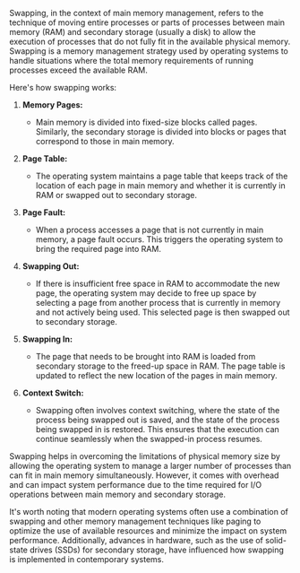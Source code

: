 Swapping, in the context of main memory management, refers to the technique of moving entire processes or parts of processes between main memory (RAM) and secondary storage (usually a disk) to allow the execution of processes that do not fully fit in the available physical memory. Swapping is a memory management strategy used by operating systems to handle situations where the total memory requirements of running processes exceed the available RAM.

Here's how swapping works:

1. **Memory Pages:**
   - Main memory is divided into fixed-size blocks called pages. Similarly, the secondary storage is divided into blocks or pages that correspond to those in main memory.

2. **Page Table:**
   - The operating system maintains a page table that keeps track of the location of each page in main memory and whether it is currently in RAM or swapped out to secondary storage.

3. **Page Fault:**
   - When a process accesses a page that is not currently in main memory, a page fault occurs. This triggers the operating system to bring the required page into RAM.

4. **Swapping Out:**
   - If there is insufficient free space in RAM to accommodate the new page, the operating system may decide to free up space by selecting a page from another process that is currently in memory and not actively being used. This selected page is then swapped out to secondary storage.

5. **Swapping In:**
   - The page that needs to be brought into RAM is loaded from secondary storage to the freed-up space in RAM. The page table is updated to reflect the new location of the pages in main memory.

6. **Context Switch:**
   - Swapping often involves context switching, where the state of the process being swapped out is saved, and the state of the process being swapped in is restored. This ensures that the execution can continue seamlessly when the swapped-in process resumes.

Swapping helps in overcoming the limitations of physical memory size by allowing the operating system to manage a larger number of processes than can fit in main memory simultaneously. However, it comes with overhead and can impact system performance due to the time required for I/O operations between main memory and secondary storage.

It's worth noting that modern operating systems often use a combination of swapping and other memory management techniques like paging to optimize the use of available resources and minimize the impact on system performance. Additionally, advances in hardware, such as the use of solid-state drives (SSDs) for secondary storage, have influenced how swapping is implemented in contemporary systems.
